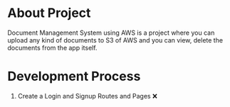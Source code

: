 # About Project

Document Management System using AWS is a project where you can upload any kind of documents to S3 of AWS and you can view, delete the documents from the app itself.

# Development Process
1. Create a Login and Signup Routes and Pages :x: